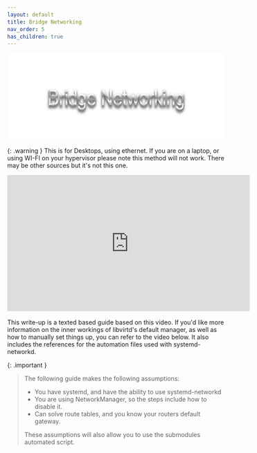 ```yaml
---
layout: default
title: Bridge Networking
nav_order: 5
has_children: true
---
```



<p align="center">
  <img width="650" height="200" src="../../../assets/HeaderBridgeNetworkingTextOnly.png">
</p>

{: .warning }
This is for Desktops, using ethernet. If you are on a laptop, or using WI-FI on your hypervisor please note this method will not work. There may be other sources but it's not this one.

<iframe width="560" height="315" src="https://www.youtube-nocookie.com/embed/6435eNKpyYw" title="YouTube video player" frameborder="0" allow="accelerometer; autoplay; clipboard-write; encrypted-media; gyroscope; picture-in-picture; web-share" allowfullscreen></iframe>

This write-up is a texted based guide based on this video. If you'd like more information on the inner workings of libvirtd's default manager, as well as how to manually set things up, you can refer to the video below. It also includes the references for the automation files used with systemd-networkd.

{: .important }
> The following guide makes the following assumptions:
>  - You have systemd, and have the ability to use systemd-networkd
>  - You are using NetworkManager, so the steps include how to disable it.
>  - Can solve route tables, and you know your routers default gateway.
>  
> These assumptions will also allow you to use the submodules automated script.